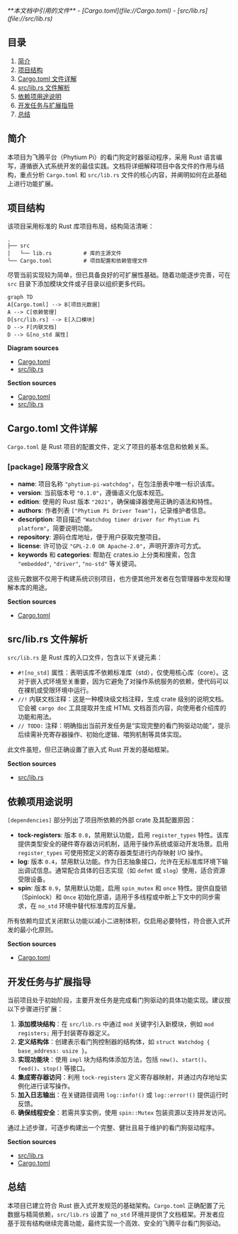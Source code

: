 <cite>
**本文档中引用的文件**
- [Cargo.toml](file://Cargo.toml)
- [src/lib.rs](file://src/lib.rs)
</cite>

## 目录
1. [简介](#简介)
2. [项目结构](#项目结构)
3. [Cargo.toml 文件详解](#cargo.toml-文件详解)
4. [src/lib.rs 文件解析](#srclib.rs-文件解析)
5. [依赖项用途说明](#依赖项用途说明)
6. [开发任务与扩展指导](#开发任务与扩展指导)
7. [总结](#总结)

## 简介

本项目为飞腾平台（Phytium Pi）的看门狗定时器驱动程序，采用 Rust 语言编写，遵循嵌入式系统开发的最佳实践。文档将详细解释项目中各文件的作用与结构，重点分析 `Cargo.toml` 和 `src/lib.rs` 文件的核心内容，并阐明如何在此基础上进行功能扩展。

## 项目结构

该项目采用标准的 Rust 库项目布局，结构简洁清晰：

```
.
├── src
│   └── lib.rs          # 库的主源文件
└── Cargo.toml          # 项目配置和依赖管理文件
```

尽管当前实现较为简单，但已具备良好的可扩展性基础。随着功能逐步完善，可在 `src` 目录下添加模块文件或子目录以组织更多代码。

```mermaid
graph TD
A[Cargo.toml] --> B[项目元数据]
A --> C[依赖管理]
D[src/lib.rs] --> E[入口模块]
D --> F[内联文档]
D --> G[no_std 属性]
```

**Diagram sources**
- [Cargo.toml](file://Cargo.toml#L1-L15)
- [src/lib.rs](file://src/lib.rs#L1-L4)

**Section sources**
- [Cargo.toml](file://Cargo.toml#L1-L15)
- [src/lib.rs](file://src/lib.rs#L1-L4)

## Cargo.toml 文件详解

`Cargo.toml` 是 Rust 项目的配置文件，定义了项目的基本信息和依赖关系。

### [package] 段落字段含义

- **name**: 项目名称 `"phytium-pi-watchdog"`，在包注册表中唯一标识该库。
- **version**: 当前版本号 `"0.1.0"`，遵循语义化版本规范。
- **edition**: 使用的 Rust 版本 `"2021"`，确保编译器使用正确的语法和特性。
- **authors**: 作者列表 `["Phytium Pi Driver Team"]`，记录维护者信息。
- **description**: 项目描述 `"Watchdog timer driver for Phytium Pi platform"`，简要说明功能。
- **repository**: 源码仓库地址，便于用户获取完整项目。
- **license**: 许可协议 `"GPL-2.0 OR Apache-2.0"`，声明开源许可方式。
- **keywords** 和 **categories**: 帮助在 crates.io 上分类和搜索，包含 `"embedded"`, `"driver"`, `"no-std"` 等关键词。

这些元数据不仅用于构建系统识别项目，也方便其他开发者在包管理器中发现和理解本库的用途。

**Section sources**
- [Cargo.toml](file://Cargo.toml#L1-L10)

## src/lib.rs 文件解析

`src/lib.rs` 是 Rust 库的入口文件，包含以下关键元素：

- `#![no_std]` 属性：表明该库不依赖标准库（std），仅使用核心库（core）。这对于嵌入式环境至关重要，因为它避免了对操作系统服务的依赖，使代码可以在裸机或受限环境中运行。
- `//!` 内联文档注释：这是一种模块级文档注释，生成 crate 级别的说明文档。它会被 `cargo doc` 工具提取并生成 HTML 文档首页内容，向使用者介绍库的功能和用法。
- `// TODO:` 注释：明确指出当前开发任务是“实现完整的看门狗驱动功能”，提示后续需补充寄存器操作、初始化逻辑、喂狗机制等具体实现。

此文件虽短，但已正确设置了嵌入式 Rust 开发的基础框架。

**Section sources**
- [src/lib.rs](file://src/lib.rs#L1-L4)

## 依赖项用途说明

`[dependencies]` 部分列出了项目所依赖的外部 crate 及其配置原因：

- **tock-registers**: 版本 `0.8`，禁用默认功能，启用 `register_types` 特性。该库提供类型安全的硬件寄存器访问机制，适用于操作系统或驱动开发场景。启用 `register_types` 可使用预定义的寄存器类型进行内存映射 I/O 操作。
- **log**: 版本 `0.4`，禁用默认功能。作为日志抽象接口，允许在无标准库环境下输出调试信息。通常配合具体的日志实现（如 `defmt` 或 `slog`）使用，适合资源受限设备。
- **spin**: 版本 `0.9`，禁用默认功能，启用 `spin_mutex` 和 `once` 特性。提供自旋锁（Spinlock）和 `Once` 初始化原语，适用于多线程或中断上下文中的同步需求，在 `no_std` 环境中替代标准库的互斥量。

所有依赖均显式关闭默认功能以减小二进制体积，仅启用必要特性，符合嵌入式开发的最小化原则。

**Section sources**
- [Cargo.toml](file://Cargo.toml#L11-L15)

## 开发任务与扩展指导

当前项目处于初始阶段，主要开发任务是完成看门狗驱动的具体功能实现。建议按以下步骤进行扩展：

1. **添加模块结构**：在 `src/lib.rs` 中通过 `mod` 关键字引入新模块，例如 `mod registers;` 用于封装寄存器定义。
2. **定义结构体**：创建表示看门狗控制器的结构体，如 `struct Watchdog { base_address: usize }`。
3. **实现功能块**：使用 `impl` 块为结构体添加方法，包括 `new()`、`start()`、`feed()`、`stop()` 等接口。
4. **集成寄存器访问**：利用 `tock-registers` 定义寄存器映射，并通过内存地址实例化进行读写操作。
5. **加入日志输出**：在关键路径调用 `log::info!()` 或 `log::error!()` 提供运行时反馈。
6. **确保线程安全**：若需共享实例，使用 `spin::Mutex` 包装资源以支持并发访问。

通过上述步骤，可逐步构建出一个完整、健壮且易于维护的看门狗驱动程序。

**Section sources**
- [src/lib.rs](file://src/lib.rs#L1-L4)
- [Cargo.toml](file://Cargo.toml#L11-L15)

## 总结

本项目已建立符合 Rust 嵌入式开发规范的基础架构。`Cargo.toml` 正确配置了元数据与精简依赖，`src/lib.rs` 设置了 `no_std` 环境并提供了文档框架。开发者应基于现有结构继续完善功能，最终实现一个高效、安全的飞腾平台看门狗驱动。